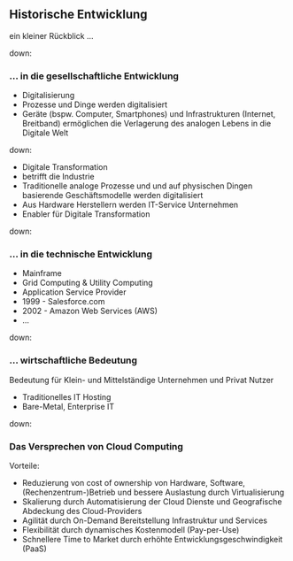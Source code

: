## Historische Entwicklung

ein kleiner Rückblick ...

down:

### ... in die gesellschaftliche Entwicklung

* Digitalisierung
 * Prozesse und Dinge werden digitalisiert
 * Geräte (bspw. Computer, Smartphones) und Infrastrukturen (Internet, Breitband) ermöglichen die Verlagerung des analogen Lebens in die Digitale Welt

down:

* Digitale Transformation
 * betrifft die Industrie
 * Traditionelle analoge Prozesse und und auf physischen Dingen basierende Geschäftsmodelle werden digitalisiert
 * Aus Hardware Herstellern werden IT-Service Unternehmen
 * Enabler für Digitale Transformation

down:

### ... in die technische Entwicklung

* Mainframe
* Grid Computing & Utility Computing
* Application Service Provider
* 1999 - Salesforce.com
* 2002 - Amazon Web Services (AWS)
* ...

down:

### ... wirtschaftliche Bedeutung

Bedeutung für Klein- und Mittelständige Unternehmen und Privat Nutzer

* Traditionelles IT Hosting
 * Bare-Metal, Enterprise IT

down:

### Das Versprechen von Cloud Computing

Vorteile:

 * Reduzierung von cost of ownership von Hardware, Software, (Rechenzentrum-)Betrieb und bessere Auslastung durch Virtualisierung
 * Skalierung durch Automatisierung der Cloud Dienste und Geografische Abdeckung des Cloud-Providers
 * Agilität durch On-Demand Bereitstellung Infrastruktur und Services
 * Flexibilität durch dynamisches Kostenmodell (Pay-per-Use)
 * Schnellere Time to Market durch erhöhte Entwicklungsgeschwindigkeit (PaaS)
